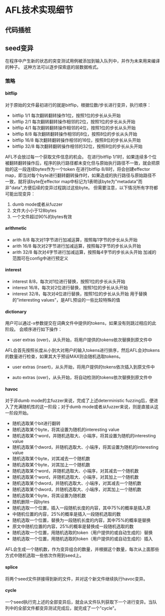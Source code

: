 # AFL技术实现细节

## 代码插桩

## seed变异
在程序中产生新的状态的突变测试用例被添加到输入队列中，并作为未来用来编译的种子。
这种方法可以逐步探索底的层数据格式。

### 策略

#### bitflip
对于原始的文件最初进行的就是bitflip，根据位数/步长进行变异，执行顺序：
* bitflip 1/1   每次翻转翻转操作1位，按照1位的步长从头开始
* bitflip 2/1   每次翻转翻转操作相邻的2位，按照1位的步长从头开始
* bitflip 4/1   每次翻转翻转操作相邻的4位，按照1位的步长从头开始
* bitflip 8/8   每次翻转翻转操作相邻的8位，按照8位的步长从头开始
* bitflip 16/8  每次翻转翻转操作相邻的16位，按照8位的步长从头开始
* bitflip 32/8  每次翻转翻转操作相邻的32位，按照8位的步长从头开始

AFL不会放过每一个获取文件信息的机会。
在进行bitflip 1/1时，如果连续多个位被翻转翻转操作后，程序的执行路径都未变化但与原始执行路径不一致，就会把原始的这一段连续bytes作为一个token
在进行bitflip 8/8时，将会创建effector map，即当对每个byte进行翻转翻转操作时，如果造成的执行路径与原始路径不一致，就将该byte在effector map中标记为1表明该byte为"metadata"而非"data",方便后续的变异过程跳过这些byte。
但需要注意，以下情况所有字符都可能出现变异：
1. dumb mode或者从fuzzer
2. 文件大小小于128bytes
3. 一个文件超过90%的bytes有效

#### arithmetic
- arith 8/8     每次对1字节进行加减运算，按照每1字节的步长从头开始
- arith 16/8    每次对2字节进行加减运算，按照每2字节的步长从头开始
- arith 32/8    每次对4字节进行加减运算，按照每4字节的步长从头开始
加减的范围可在config中进行预定义

#### interest
- interest 8/8，每次对1位进行替换，按照1位的步长从头开始
- interest 16/8，每次对2位进行替换，按照1位的步长从头开始
- interest 32/8，每次对4位进行替换，按照1位的步长从头开始
用于替换的”interesting values”，是AFL预设的一些比较特殊的值

#### dictionary
用户可以通过-x参数提交在词典文件中提供的tokens，如果没有则跳过相应的此阶段。
会顺序进行如下操作：
- user extras (over)，从头开始，将用户提供的tokens依次替换到原文件中

AFL会首先按照长度从小到大对用户的输入tokens进行排序，然后AFL会对tokens的数量进行检查，如果其大于预设MAX则会随机选取tokens。

- user extras (insert)，从头开始，将用户提供的tokens依次插入到原文件中


- auto extras (over)，从头开始，将自动检测的tokens依次替换到原文件中

#### havoc
对于非dumb mode的主fuzzer来说，完成了上述deterministic fuzzing后，便进入了充满随机性的这一阶段；对于dumb mode或者从fuzzer来说，则是直接从这一阶段开始。
- 随机选取某个bit进行翻转
- 随机选取某个byte，将其设置为随机的interesting value
- 随机选取某个word，并随机选取大、小端序，将其设置为随机的interesting value
- 随机选取某个dword，并随机选取大、小端序，将其设置为随机的interesting value
- 随机选取某个byte，对其减去一个随机数
- 随机选取某个byte，对其加上一个随机数
- 随机选取某个word，并随机选取大、小端序，对其减去一个随机数
- 随机选取某个word，并随机选取大、小端序，对其加上一个随机数
- 随机选取某个dword，并随机选取大、小端序，对其减去一个随机数
- 随机选取某个dword，并随机选取大、小端序，对其加上一个随机数
- 随机选取某个byte，将其设置为随机数
- 随机删除一段bytes
- 随机选取一个位置，插入一段随机长度的内容，其中75%的概率是插入原
- 中随机位置的内容，25%的概率是插入一段随机选取的数
- 随机选取一个位置，替换为一段随机长度的内容，其中75%的概率是替换
- 原文中随机位置的内容，25%的概率是替换成一段随机选取的数
- 随机选取一个位置，用随机选取的token（用户提供的或自动生成的）替换
- 随机选取一个位置，用随机选取的token（用户提供的或自动生成的）插入

AFL会生成一个随机数，作为变异组合的数量，并根据这个数量，每次从上面那些方式中随机选取一些依次作用到seed上。

#### splice
将两个seed文件拼接得到新的文件，并对这个新文件继续执行havoc变异。

#### cycle
一个seed执行完上述的全部变异后，就会从文件队列获取下一个进行变异。当队列中的全部文件都变异测试完成后，就完成了一个"cycle"。


